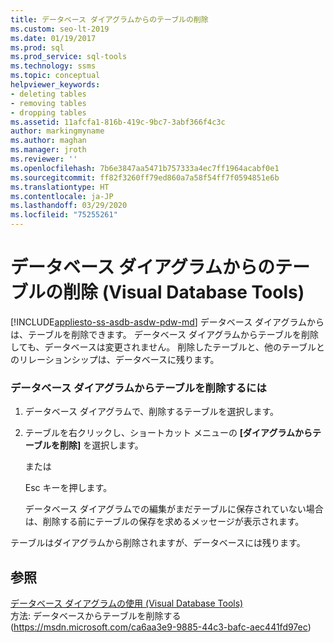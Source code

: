 ```yaml
---
title: データベース ダイアグラムからのテーブルの削除
ms.custom: seo-lt-2019
ms.date: 01/19/2017
ms.prod: sql
ms.prod_service: sql-tools
ms.technology: ssms
ms.topic: conceptual
helpviewer_keywords:
- deleting tables
- removing tables
- dropping tables
ms.assetid: 11afcfa1-816b-419c-9bc7-3abf366f4c3c
author: markingmyname
ms.author: maghan
ms.manager: jroth
ms.reviewer: ''
ms.openlocfilehash: 7b6e3847aa5471b757333a4ec7ff1964acabf0e1
ms.sourcegitcommit: ff82f3260ff79ed860a7a58f54ff7f0594851e6b
ms.translationtype: HT
ms.contentlocale: ja-JP
ms.lasthandoff: 03/29/2020
ms.locfileid: "75255261"
---
```

# <a name="remove-tables-from-database-diagrams-visual-database-tools"></a>データベース ダイアグラムからのテーブルの削除 (Visual Database Tools)
[!INCLUDE[appliesto-ss-asdb-asdw-pdw-md](../../includes/appliesto-ss-asdb-asdw-pdw-md.md)]
データベース ダイアグラムからは、テーブルを削除できます。 データベース ダイアグラムからテーブルを削除しても、データベースは変更されません。 削除したテーブルと、他のテーブルとのリレーションシップは、データベースに残ります。  
  
### <a name="to-remove-a-table-from-a-database-diagram"></a>データベース ダイアグラムからテーブルを削除するには  
  
1.  データベース ダイアグラムで、削除するテーブルを選択します。  
  
2.  テーブルを右クリックし、ショートカット メニューの **[ダイアグラムからテーブルを削除]** を選択します。  
  
    または  
  
    Esc キーを押します。  
  
    データベース ダイアグラムでの編集がまだテーブルに保存されていない場合は、削除する前にテーブルの保存を求めるメッセージが表示されます。  
  
テーブルはダイアグラムから削除されますが、データベースには残ります。  
  
## <a name="see-also"></a>参照  
[データベース ダイアグラムの使用 (Visual Database Tools)](../../ssms/visual-db-tools/work-with-database-diagrams-visual-database-tools.md)  
方法: データベースからテーブルを削除する(https://msdn.microsoft.com/ca6aa3e9-9885-44c3-bafc-aec441fd97ec)  
  
